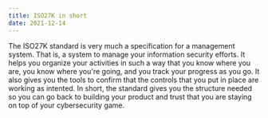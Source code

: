 ```yaml
---
title: ISO27K in short
date: 2021-12-14
---
```


The ISO27K standard is very much a specification for a management system. That is, a system to manage your information security efforts. It helps you organize your activities in such a way that you know where you are, you know where you're going, and you track your progress as you go. It also gives you the tools to confirm that the controls that you put in place are working as intented. In short, the standard gives you the structure needed so you can go back to building your product and trust that you are staying on top of your cybersecurity game. 
